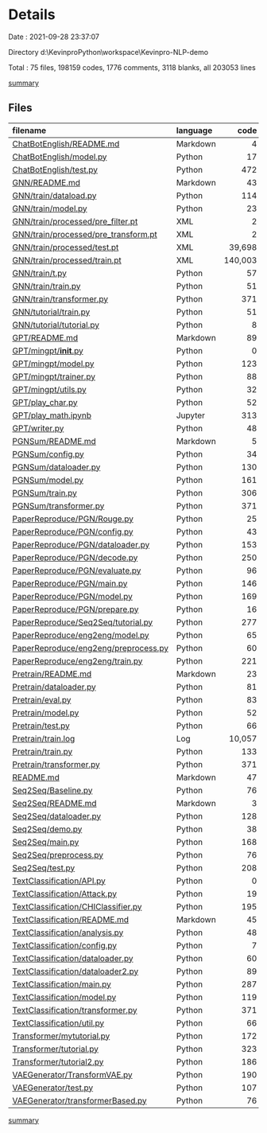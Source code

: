 # Details

Date : 2021-09-28 23:37:07

Directory d:\KevinproPython\workspace\Kevinpro-NLP-demo

Total : 75 files,  198159 codes, 1776 comments, 3118 blanks, all 203053 lines

[summary](results.md)

## Files
| filename | language | code | comment | blank | total |
| :--- | :--- | ---: | ---: | ---: | ---: |
| [ChatBotEnglish/README.md](/ChatBotEnglish/README.md) | Markdown | 4 | 0 | 3 | 7 |
| [ChatBotEnglish/model.py](/ChatBotEnglish/model.py) | Python | 17 | 8 | 3 | 28 |
| [ChatBotEnglish/test.py](/ChatBotEnglish/test.py) | Python | 472 | 168 | 97 | 737 |
| [GNN/README.md](/GNN/README.md) | Markdown | 43 | 0 | 22 | 65 |
| [GNN/train/dataload.py](/GNN/train/dataload.py) | Python | 114 | 23 | 47 | 184 |
| [GNN/train/model.py](/GNN/train/model.py) | Python | 23 | 3 | 8 | 34 |
| [GNN/train/processed/pre_filter.pt](/GNN/train/processed/pre_filter.pt) | XML | 2 | 0 | 0 | 2 |
| [GNN/train/processed/pre_transform.pt](/GNN/train/processed/pre_transform.pt) | XML | 2 | 0 | 0 | 2 |
| [GNN/train/processed/test.pt](/GNN/train/processed/test.pt) | XML | 39,698 | 0 | 192 | 39,890 |
| [GNN/train/processed/train.pt](/GNN/train/processed/train.pt) | XML | 140,003 | 0 | 767 | 140,770 |
| [GNN/train/t.py](/GNN/train/t.py) | Python | 57 | 1 | 15 | 73 |
| [GNN/train/train.py](/GNN/train/train.py) | Python | 51 | 5 | 12 | 68 |
| [GNN/train/transformer.py](/GNN/train/transformer.py) | Python | 371 | 111 | 106 | 588 |
| [GNN/tutorial/train.py](/GNN/tutorial/train.py) | Python | 51 | 13 | 16 | 80 |
| [GNN/tutorial/tutorial.py](/GNN/tutorial/tutorial.py) | Python | 8 | 5 | 6 | 19 |
| [GPT/README.md](/GPT/README.md) | Markdown | 89 | 0 | 27 | 116 |
| [GPT/mingpt/__init__.py](/GPT/mingpt/__init__.py) | Python | 0 | 0 | 1 | 1 |
| [GPT/mingpt/model.py](/GPT/mingpt/model.py) | Python | 123 | 42 | 33 | 198 |
| [GPT/mingpt/trainer.py](/GPT/mingpt/trainer.py) | Python | 88 | 20 | 25 | 133 |
| [GPT/mingpt/utils.py](/GPT/mingpt/utils.py) | Python | 32 | 11 | 6 | 49 |
| [GPT/play_char.py](/GPT/play_char.py) | Python | 52 | 43 | 17 | 112 |
| [GPT/play_math.ipynb](/GPT/play_math.ipynb) | Jupyter | 313 | 0 | 0 | 313 |
| [GPT/writer.py](/GPT/writer.py) | Python | 48 | 42 | 14 | 104 |
| [PGNSum/README.md](/PGNSum/README.md) | Markdown | 5 | 0 | 3 | 8 |
| [PGNSum/config.py](/PGNSum/config.py) | Python | 34 | 5 | 10 | 49 |
| [PGNSum/dataloader.py](/PGNSum/dataloader.py) | Python | 130 | 15 | 24 | 169 |
| [PGNSum/model.py](/PGNSum/model.py) | Python | 161 | 17 | 56 | 234 |
| [PGNSum/train.py](/PGNSum/train.py) | Python | 306 | 29 | 63 | 398 |
| [PGNSum/transformer.py](/PGNSum/transformer.py) | Python | 371 | 111 | 106 | 588 |
| [PaperReproduce/PGN/Rouge.py](/PaperReproduce/PGN/Rouge.py) | Python | 25 | 5 | 8 | 38 |
| [PaperReproduce/PGN/config.py](/PaperReproduce/PGN/config.py) | Python | 43 | 5 | 11 | 59 |
| [PaperReproduce/PGN/dataloader.py](/PaperReproduce/PGN/dataloader.py) | Python | 153 | 23 | 32 | 208 |
| [PaperReproduce/PGN/decode.py](/PaperReproduce/PGN/decode.py) | Python | 250 | 30 | 58 | 338 |
| [PaperReproduce/PGN/evaluate.py](/PaperReproduce/PGN/evaluate.py) | Python | 96 | 6 | 25 | 127 |
| [PaperReproduce/PGN/main.py](/PaperReproduce/PGN/main.py) | Python | 146 | 13 | 39 | 198 |
| [PaperReproduce/PGN/model.py](/PaperReproduce/PGN/model.py) | Python | 169 | 16 | 53 | 238 |
| [PaperReproduce/PGN/prepare.py](/PaperReproduce/PGN/prepare.py) | Python | 16 | 0 | 2 | 18 |
| [PaperReproduce/Seq2Seq/tutorial.py](/PaperReproduce/Seq2Seq/tutorial.py) | Python | 277 | 9 | 95 | 381 |
| [PaperReproduce/eng2eng/model.py](/PaperReproduce/eng2eng/model.py) | Python | 65 | 126 | 57 | 248 |
| [PaperReproduce/eng2eng/preprocess.py](/PaperReproduce/eng2eng/preprocess.py) | Python | 60 | 10 | 13 | 83 |
| [PaperReproduce/eng2eng/train.py](/PaperReproduce/eng2eng/train.py) | Python | 221 | 23 | 45 | 289 |
| [Pretrain/README.md](/Pretrain/README.md) | Markdown | 23 | 0 | 16 | 39 |
| [Pretrain/dataloader.py](/Pretrain/dataloader.py) | Python | 81 | 9 | 17 | 107 |
| [Pretrain/eval.py](/Pretrain/eval.py) | Python | 83 | 8 | 24 | 115 |
| [Pretrain/model.py](/Pretrain/model.py) | Python | 52 | 0 | 12 | 64 |
| [Pretrain/test.py](/Pretrain/test.py) | Python | 66 | 7 | 11 | 84 |
| [Pretrain/train.log](/Pretrain/train.log) | Log | 10,057 | 0 | 14 | 10,071 |
| [Pretrain/train.py](/Pretrain/train.py) | Python | 133 | 30 | 35 | 198 |
| [Pretrain/transformer.py](/Pretrain/transformer.py) | Python | 371 | 111 | 112 | 594 |
| [README.md](/README.md) | Markdown | 47 | 0 | 45 | 92 |
| [Seq2Seq/Baseline.py](/Seq2Seq/Baseline.py) | Python | 76 | 25 | 15 | 116 |
| [Seq2Seq/README.md](/Seq2Seq/README.md) | Markdown | 3 | 0 | 4 | 7 |
| [Seq2Seq/dataloader.py](/Seq2Seq/dataloader.py) | Python | 128 | 25 | 39 | 192 |
| [Seq2Seq/demo.py](/Seq2Seq/demo.py) | Python | 38 | 9 | 19 | 66 |
| [Seq2Seq/main.py](/Seq2Seq/main.py) | Python | 168 | 49 | 32 | 249 |
| [Seq2Seq/preprocess.py](/Seq2Seq/preprocess.py) | Python | 76 | 13 | 18 | 107 |
| [Seq2Seq/test.py](/Seq2Seq/test.py) | Python | 208 | 54 | 39 | 301 |
| [TextClassification/API.py](/TextClassification/API.py) | Python | 0 | 0 | 1 | 1 |
| [TextClassification/Attack.py](/TextClassification/Attack.py) | Python | 19 | 2 | 2 | 23 |
| [TextClassification/CHIClassifier.py](/TextClassification/CHIClassifier.py) | Python | 195 | 16 | 35 | 246 |
| [TextClassification/README.md](/TextClassification/README.md) | Markdown | 45 | 0 | 33 | 78 |
| [TextClassification/analysis.py](/TextClassification/analysis.py) | Python | 48 | 8 | 13 | 69 |
| [TextClassification/config.py](/TextClassification/config.py) | Python | 7 | 3 | 4 | 14 |
| [TextClassification/dataloader.py](/TextClassification/dataloader.py) | Python | 60 | 3 | 14 | 77 |
| [TextClassification/dataloader2.py](/TextClassification/dataloader2.py) | Python | 89 | 0 | 16 | 105 |
| [TextClassification/main.py](/TextClassification/main.py) | Python | 287 | 58 | 69 | 414 |
| [TextClassification/model.py](/TextClassification/model.py) | Python | 119 | 40 | 37 | 196 |
| [TextClassification/transformer.py](/TextClassification/transformer.py) | Python | 371 | 111 | 106 | 588 |
| [TextClassification/util.py](/TextClassification/util.py) | Python | 66 | 0 | 8 | 74 |
| [Transformer/mytutorial.py](/Transformer/mytutorial.py) | Python | 172 | 20 | 34 | 226 |
| [Transformer/tutorial.py](/Transformer/tutorial.py) | Python | 323 | 17 | 55 | 395 |
| [Transformer/tutorial2.py](/Transformer/tutorial2.py) | Python | 186 | 27 | 39 | 252 |
| [VAEGenerator/TransformVAE.py](/VAEGenerator/TransformVAE.py) | Python | 190 | 62 | 40 | 292 |
| [VAEGenerator/test.py](/VAEGenerator/test.py) | Python | 107 | 86 | 25 | 218 |
| [VAEGenerator/transformerBased.py](/VAEGenerator/transformerBased.py) | Python | 76 | 45 | 18 | 139 |

[summary](results.md)